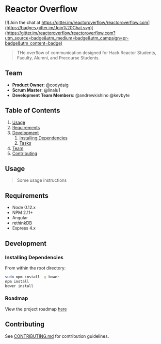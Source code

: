 # Reactor Overflow

[![Join the chat at https://gitter.im/reactoroverflow/reactoroverflow.com](https://badges.gitter.im/Join%20Chat.svg)](https://gitter.im/reactoroverflow/reactoroverflow.com?utm_source=badge&utm_medium=badge&utm_campaign=pr-badge&utm_content=badge)

> THe overflow of communication designed for Hack Reactor Students, Faculty, Alumni, and Precourse Students.

## Team

  - __Product Owner__: @codydaig
  - __Scrum Master__: @linalu1
  - __Development Team Members__: @andrewkishino @kevbyte

## Table of Contents

1. [Usage](#Usage)
1. [Requirements](#requirements)
1. [Development](#development)
    1. [Installing Dependencies](#installing-dependencies)
    1. [Tasks](#tasks)
1. [Team](#team)
1. [Contributing](#contributing)

## Usage

> Some usage instructions

## Requirements

- Node 0.12.x
- NPM 2.11+
- Angular
- rethinkDB
- Express 4.x

## Development

### Installing Dependencies

From within the root directory:

```sh
sudo npm install -g bower
npm install
bower install
```

### Roadmap

View the project roadmap [here](LINK_TO_PROJECT_ISSUES)


## Contributing

See [CONTRIBUTING.md](CONTRIBUTING.md) for contribution guidelines.